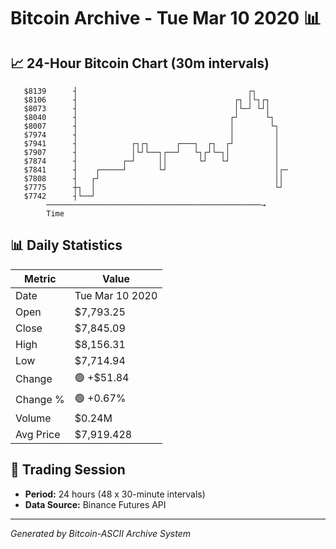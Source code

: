 # Bitcoin Archive - Tue Mar 10 2020 📊

## 📈 24-Hour Bitcoin Chart (30m intervals)

```
   $8139      ┤                                      ┌┐        
   $8106      ┤                                   ┌┐ │└┐┌┐     
   $8073      ┤                                   │└─┘ └┘│     
   $8040      ┤                                  ┌┘      └┐    
   $8007      ┤                                  │        └┐   
   $7974      ┤                                  │         │   
   $7941      ┤            ┌┐┌┐      ┌───┐  ┌┐  ┌┘         │   
   $7907      ┤            │└┘└──┐┌──┘   └┐┌┘└─┐│          │   
   $7874      ┤          ┌─┘     ││       └┘   └┘          │   
   $7841      ┤    ┌─────┘       └┘                        │┌─ 
   $7808      ┤   ┌┘                                       ││  
   $7775      ┼┐  │                                        └┘  
   $7742      ┤└──┘                                            
        ────────────────────────────────────────────────→
        Time
```

## 📊 Daily Statistics

| Metric | Value |
|--------|-------|
| Date | Tue Mar 10 2020 |
| Open | $7,793.25 |
| Close | $7,845.09 |
| High | $8,156.31 |
| Low | $7,714.94 |
| Change | 🟢 +$51.84 |
| Change % | 🟢 +0.67% |
| Volume | $0.24M |
| Avg Price | $7,919.428 |

## 📅 Trading Session

- **Period:** 24 hours (48 x 30-minute intervals)
- **Data Source:** Binance Futures API

---
*Generated by Bitcoin-ASCII Archive System*
